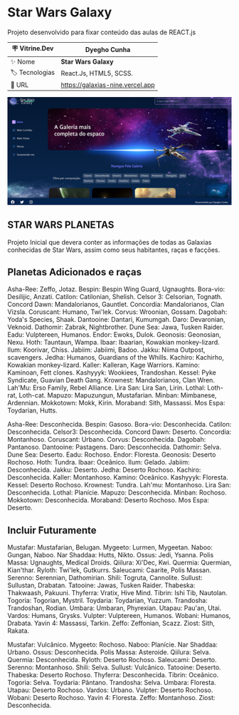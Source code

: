# Star Wars Galaxy

Projeto desenvolvido para fixar conteúdo das aulas de REACT.js

| :placard: Vitrine.Dev |**Dyegho Cunha**
| -------------  | --- |
| :sparkles: Nome        | **Star Wars Galaxy**
| :label: Tecnologias | React.Js, HTML5, SCSS.
| :rocket: URL         | https://galaxias-nine.vercel.app


<!-- Inserir imagem com a #vitrinedev ao final do link -->
![](https://github.com/DyeghoCunha/galaxias/blob/master/imagemPagina.png#vitrinedev)


## STAR WARS PLANETAS 


Projeto Inicial que devera conter as informações de todas as Galaxias conhecidas de Star Wars, assim como seus habitantes, raças e facções.


## Planetas Adicionados e raças

Asha-Ree: Zeffo, Jotaz.
Bespin: Bespin Wing Guard, Ugnaughts.
Bora-vio: Desilijic, Anzati.
Catilon: Catilonian, Shelish.
Celsor 3: Celsorian, Tognath.
Concord Dawn: Mandalorianos, Gauntlet.
Concordia: Mandalorianos, Clan Vizsla.
Coruscant: Humano, Twi'lek.
Corvus: Wroonian, Gossam.
Dagobah: Yoda's Species, Shaak.
Dantooine: Dantari, Kumumgah.
Daro: Devaronian, Veknoid.
Dathomir: Zabrak, Nightbrother.
Dune Sea: Jawa, Tusken Raider.
Eadu: Vulptereen, Humanos.
Endor: Ewoks, Dulok.
Geonosis: Geonosian, Nexu.
Hoth: Tauntaun, Wampa.
Ibaar: Ibaarian, Kowakian monkey-lizard.
Ilum: Koorivar, Chiss.
Jabiim: Jabiimi, Badoo.
Jakku: Niima Outpost, scavengers.
Jedha: Humanos, Guardians of the Whills.
Kachiro: Kachirho, Kowakian monkey-lizard.
Kaller: Kalleran, Kage Warriors.
Kamino: Kaminoan, Fett clones.
Kashyyyk: Wookiees, Trandoshan.
Kessel: Pyke Syndicate, Guavian Death Gang.
Krownest: Mandalorianos, Clan Wren.
Lah'Mu: Erso Family, Rebel Alliance.
Lira San: Lira San, Lirin.
Lothal: Loth-rat, Loth-cat.
Mapuzo: Mapuzungun, Mustafarian.
Minban: Mimbanese, Ardennian.
Mokkotown: Mokk, Kirin.
Moraband: Sith, Massassi.
Mos Espa: Toydarian, Hutts.

Asha-Ree: Desconhecida.
Bespin: Gasoso.
Bora-vio: Desconhecida.
Catilon: Desconhecida.
Celsor3: Desconhecida.
Concord Dawn: Deserto.
Concordia: Montanhoso.
Coruscant: Urbano.
Corvus: Desconhecida.
Dagobah: Pantanoso.
Dantooine: Pastagens.
Daro: Desconhecida.
Dathomir: Selva.
Dune Sea: Deserto.
Eadu: Rochoso.
Endor: Floresta.
Geonosis: Deserto Rochoso.
Hoth: Tundra.
Ibaar: Oceânico.
Ilum: Gelado.
Jabiim: Desconhecida.
Jakku: Deserto.
Jedha: Deserto Rochoso.
Kachiro: Desconhecida.
Kaller: Montanhoso.
Kamino: Oceânico.
Kashyyyk: Floresta.
Kessel: Deserto Rochoso.
Krownest: Tundra.
Lah'mu: Montanhoso.
Lira San: Desconhecida.
Lothal: Planície.
Mapuzo: Desconhecida.
Minban: Rochoso.
Mokkotown: Desconhecida.
Moraband: Deserto Rochoso.
Mos Espa: Deserto.

## Incluir Futuramente

Mustafar: Mustafarian, Belugan.
Mygeeto: Lurmen, Mygeetan.
Naboo: Gungan, Naboo.
Nar Shaddaa: Hutts, Nikto.
Ossus: Jedi, Ysanna.
Polis Massa: Ugnaughts, Medical Droids.
Qiilura: Xi'Dec, Kwi.
Quermia: Quermian, Kian'thar.
Ryloth: Twi'lek, Gutkurrs.
Saleucami: Caarite, Polis Massan.
Serenno: Serennian, Dathomirian.
Shili: Togruta, Cannolite.
Sullust: Sullustan, Drabatan.
Tatooine: Jawas, Tusken Raider.
Thabeska: Thakwaash, Pakuuni.
Thyferra: Vratix, Hive Mind.
Tibrin: Ishi Tib, Nautolan.
Togoria: Togorian, Mystril.
Toydaria: Toydarian, Yuzzum.
Trandosha: Trandoshan, Rodian.
Umbara: Umbaran, Phyrexian.
Utapau: Pau'an, Utai.
Vardos: Humans, Grysks.
Vulpter: Vulptereen, Humanos.
Wobani: Humanos, Drabata.
Yavin 4: Massassi, Tarkin.
Zeffo: Zeffonian, Scazz.
Ziost: Sith, Rakata.

Mustafar: Vulcânico.
Mygeeto: Rochoso.
Naboo: Planície.
Nar Shaddaa: Urbano.
Ossus: Desconhecida.
Polis Massa: Asteroide.
Qiilura: Selva.
Quermia: Desconhecida.
Ryloth: Deserto Rochoso.
Saleucami: Deserto.
Serenno: Montanhoso.
Shili: Selva.
Sullust: Vulcânico.
Tatooine: Deserto.
Thabeska: Deserto Rochoso.
Thyferra: Desconhecida.
Tibrin: Oceânico.
Togoria: Selva.
Toydaria: Pântano.
Trandosha: Selva.
Umbara: Floresta.
Utapau: Deserto Rochoso.
Vardos: Urbano.
Vulpter: Deserto Rochoso.
Wobani: Deserto Rochoso.
Yavin 4: Floresta.
Zeffo: Montanhoso.
Ziost: Desconhecida.
